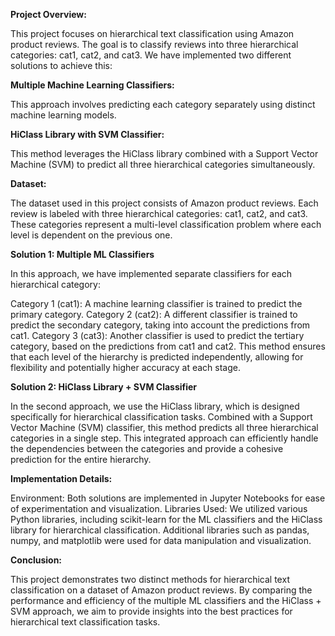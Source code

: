 **Project Overview:**

This project focuses on hierarchical text classification using Amazon product reviews. The goal is to classify reviews into three hierarchical categories: cat1, cat2, and cat3. We have implemented two different solutions to achieve this:

**Multiple Machine Learning Classifiers:** 

This approach involves predicting each category separately using distinct machine learning models.

**HiClass Library with SVM Classifier:** 

This method leverages the HiClass library combined with a Support Vector Machine (SVM) to predict all three hierarchical categories simultaneously.

**Dataset:**

The dataset used in this project consists of Amazon product reviews. Each review is labeled with three hierarchical categories: cat1, cat2, and cat3. These categories represent a multi-level classification problem where each level is dependent on the previous one.

**Solution 1: Multiple ML Classifiers**

In this approach, we have implemented separate classifiers for each hierarchical category:

Category 1 (cat1): A machine learning classifier is trained to predict the primary category.
Category 2 (cat2): A different classifier is trained to predict the secondary category, taking into account the predictions from cat1.
Category 3 (cat3): Another classifier is used to predict the tertiary category, based on the predictions from cat1 and cat2.
This method ensures that each level of the hierarchy is predicted independently, allowing for flexibility and potentially higher accuracy at each stage.

**Solution 2: HiClass Library + SVM Classifier**

In the second approach, we use the HiClass library, which is designed specifically for hierarchical classification tasks. Combined with a Support Vector Machine (SVM) classifier, this method predicts all three hierarchical categories in a single step. This integrated approach can efficiently handle the dependencies between the categories and provide a cohesive prediction for the entire hierarchy.

**Implementation Details:**

Environment: Both solutions are implemented in Jupyter Notebooks for ease of experimentation and visualization.
Libraries Used: We utilized various Python libraries, including scikit-learn for the ML classifiers and the HiClass library for hierarchical classification. Additional libraries such as pandas, numpy, and matplotlib were used for data manipulation and visualization.

**Conclusion:**

This project demonstrates two distinct methods for hierarchical text classification on a dataset of Amazon product reviews. By comparing the performance and efficiency of the multiple ML classifiers and the HiClass + SVM approach, we aim to provide insights into the best practices for hierarchical text classification tasks.

